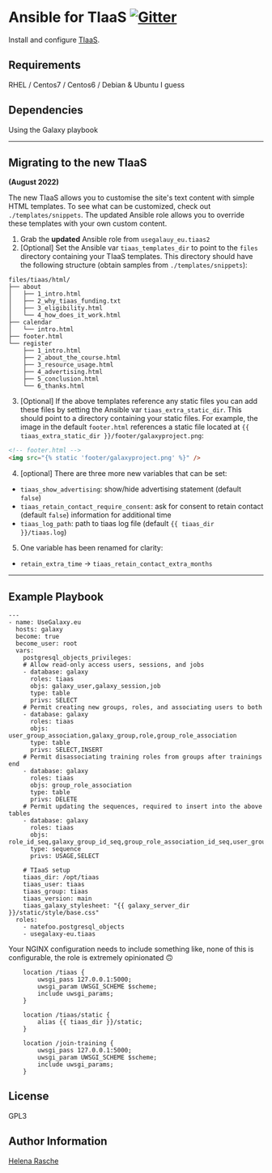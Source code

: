 # Ansible for TIaaS [![Gitter](https://badges.gitter.im/galaxyproject/training-material.svg)](https://gitter.im/galaxyproject/tiaas?utm_source=badge&utm_medium=badge&utm_campaign=pr-badge&utm_content=badge)

Install and configure [TIaaS](https://github.com/usegalaxy-eu/tiaas2).

Requirements
------------

RHEL / Centos7 / Centos6 / Debian & Ubuntu I guess


Dependencies
------------

Using the Galaxy playbook

---

## Migrating to the new TIaaS

**(August 2022)**

The new TIaaS allows you to customise the site's text content with simple HTML templates. To see what can be customized, check out `./templates/snippets`. The updated Ansible role allows you to override these templates with your own custom content.

1. Grab the **updated** Ansible role from `usegalauy_eu.tiaas2`
2. [Optional] Set the Ansible var `tiaas_templates_dir` to point to the `files` directory
  containing your TIaaS templates. This directory should have the following
  structure (obtain samples from `./templates/snippets`):

  ```
  files/tiaas/html/
  ├── about
  │   ├── 1_intro.html
  │   ├── 2_why_tiaas_funding.txt
  │   ├── 3_eligibility.html
  │   └── 4_how_does_it_work.html
  ├── calendar
  │   └── intro.html
  ├── footer.html
  └── register
      ├── 1_intro.html
      ├── 2_about_the_course.html
      ├── 3_resource_usage.html
      ├── 4_advertising.html
      ├── 5_conclusion.html
      └── 6_thanks.html
  ```

3. [Optional] If the above templates reference any static files you can add these files
  by setting the Ansible var `tiaas_extra_static_dir`. This should point to a
  directory containing your static files. For example, the image in the default
  `footer.html` references a static file located at
  `{{ tiaas_extra_static_dir }}/footer/galaxyproject.png`:

  ```html
  <!-- footer.html -->
  <img src="{% static 'footer/galaxyproject.png' %}" />
  ```

4. [optional] There are three more new variables that can be set:
  - `tiaas_show_advertising`: show/hide advertising statement (default `false`)
  - `tiaas_retain_contact_require_consent`: ask for consent to retain contact (default `false`)
    information for additional time
  - `tiaas_log_path`: path to tiaas log file (default `{{ tiaas_dir }}/tiaas.log`)

5. One variable has been renamed for clarity:
  - `retain_extra_time` -> `tiaas_retain_contact_extra_months`

---


Example Playbook
----------------

```
---
- name: UseGalaxy.eu
  hosts: galaxy
  become: true
  become_user: root
  vars:
    postgresql_objects_privileges:
    # Allow read-only access users, sessions, and jobs
    - database: galaxy
      roles: tiaas
      objs: galaxy_user,galaxy_session,job
      type: table
      privs: SELECT
    # Permit creating new groups, roles, and associating users to both
    - database: galaxy
      roles: tiaas
      objs: user_group_association,galaxy_group,role,group_role_association
      type: table
      privs: SELECT,INSERT
    # Permit disassociating training roles from groups after trainings end
    - database: galaxy
      roles: tiaas
      objs: group_role_association
      type: table
      privs: DELETE
    # Permit updating the sequences, required to insert into the above tables
    - database: galaxy
      roles: tiaas
      objs: role_id_seq,galaxy_group_id_seq,group_role_association_id_seq,user_group_association_id_seq
      type: sequence
      privs: USAGE,SELECT

    # TIaaS setup
    tiaas_dir: /opt/tiaas
    tiaas_user: tiaas
    tiaas_group: tiaas
    tiaas_version: main
    tiaas_galaxy_stylesheet: "{{ galaxy_server_dir }}/static/style/base.css"
  roles:
    - natefoo.postgresql_objects
    - usegalaxy-eu.tiaas
```

Your NGINX configuration needs to include something like, none of this is configurable, the role is extremely opinionated 🙃

```
    location /tiaas {
        uwsgi_pass 127.0.0.1:5000;
        uwsgi_param UWSGI_SCHEME $scheme;
        include uwsgi_params;
    }

    location /tiaas/static {
        alias {{ tiaas_dir }}/static;
    }

    location /join-training {
        uwsgi_pass 127.0.0.1:5000;
        uwsgi_param UWSGI_SCHEME $scheme;
        include uwsgi_params;
    }

```

License
-------

GPL3

Author Information
------------------

[Helena Rasche](https://github.com/hexylena)

